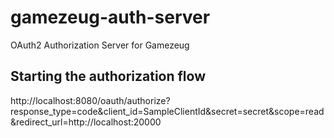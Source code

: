 # gamezeug-auth-server
OAuth2 Authorization Server for Gamezeug

## Starting the authorization flow
http://localhost:8080/oauth/authorize?response_type=code&client_id=SampleClientId&secret=secret&scope=read&redirect_url=http://localhost:20000




